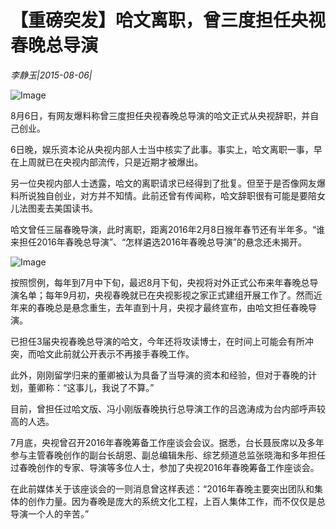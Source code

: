 # 【重磅突发】哈文离职，曾三度担任央视春晚总导演

*李静玉|2015-08-06|*

![Image](http://static.ylzbl.com/uploads/ueditor/php/upload/image/20171026/1509018182942332.jpeg)

8月6日，有网友爆料称曾三度担任央视春晚总导演的哈文正式从央视辞职，并自己创业。

6日晚，娱乐资本论从央视内部人士当中核实了此事。事实上，哈文离职一事，早在上周就已在央视内部流传，只是近期才被爆出。

另一位央视内部人士透露，哈文的离职请求已经得到了批复。但至于是否像网友爆料所说独自创业，对方并不知情。此前还曾有传闻称，哈文辞职很有可能是要陪女儿法图麦去美国读书。

哈文曾任三届春晚导演，此时离职，距离2016年2月8日猴年春节还有半年多。“谁来担任2016年春晚总导演”、“怎样遴选2016年春晚总导演”的悬念还未揭开。

![Image](http://si1.go2yd.com/get-image/0HnQZZiVaHg)

按照惯例，每年到7月中下旬，最迟8月下旬，央视将对外正式公布来年春晚总导演名单；每年9月初，央视春晚就已在央视影视之家正式建组开展工作了。然而近年来的春晚总是悬念重生，去年直到十月，央视才最终宣布，由哈文担任春晚导演。

已担任3届央视春晚总导演的哈文，今年还将攻读博士，在时间上可能会有所冲突，而哈文此前就公开表示不再接手春晚工作。

此外，刚刚留学归来的董卿被认为具备了当导演的资本和经验，但对于春晚的计划，董卿称：“这事儿，我说了不算。”

目前，曾担任过哈文版、冯小刚版春晚执行总导演工作的吕逸涛成为台内部呼声较高的人选。

7月底，央视曾召开2016年春晚筹备工作座谈会会议。据悉，台长聂辰席以及多年参与主管春晚创作的副台长胡恩、副总编辑朱彤、综艺频道总监张晓海和多年担任过春晚创作的专家、导演等多位人士，参加了央视2016年春晚筹备工作座谈会。

在此前媒体关于该座谈会的一则消息曾这样表述：“2016年春晚主要突出团队和集体的创作力量。因为春晚是庞大的系统文化工程，上百人集体工作，而不仅仅是总导演一个人的辛苦。”

